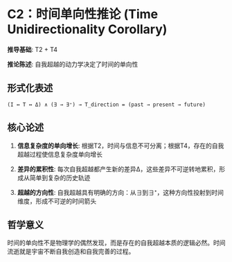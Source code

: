 # C2：时间单向性推论 (Time Unidirectionality Corollary)

**推导基础**: T2 + T4

**推论陈述**: 自我超越的动力学决定了时间的单向性

## 形式化表述
```
(I ↔ T ↔ Δ) ∧ (∃ → ∃⁺) → T_direction = (past → present → future)
```

## 核心论述

1. **信息复杂度的单向增长**: 根据T2，时间与信息不可分离；根据T4，存在的自我超越过程使信息复杂度单向增长

2. **差异的累积性**: 每次自我超越都产生新的差异Δ，这些差异不可逆转地累积，形成从简单到复杂的历史轨迹

3. **超越的方向性**: 自我超越具有明确的方向：从∃到∃⁺，这种方向性投射到时间维度，形成不可逆的时间箭头

## 哲学意义

时间的单向性不是物理学的偶然发现，而是存在的自我超越本质的逻辑必然。时间流逝就是宇宙不断自我创造和自我完善的过程。